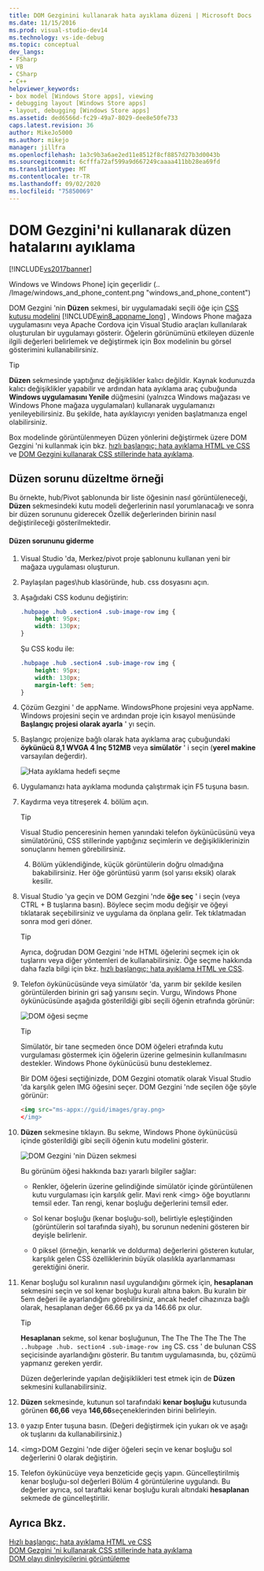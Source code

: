 ```yaml
---
title: DOM Gezginini kullanarak hata ayıklama düzeni | Microsoft Docs
ms.date: 11/15/2016
ms.prod: visual-studio-dev14
ms.technology: vs-ide-debug
ms.topic: conceptual
dev_langs:
- FSharp
- VB
- CSharp
- C++
helpviewer_keywords:
- box model [Windows Store apps], viewing
- debugging layout [Windows Store apps]
- layout, debugging [Windows Store apps]
ms.assetid: ded6566d-fc29-49a7-8029-dee8e50fe733
caps.latest.revision: 36
author: MikeJo5000
ms.author: mikejo
manager: jillfra
ms.openlocfilehash: 1a3c9b3a6ae2ed11e8512f8cf8857d27b3d0043b
ms.sourcegitcommit: 6cfffa72af599a9d667249caaaa411bb28ea69fd
ms.translationtype: MT
ms.contentlocale: tr-TR
ms.lasthandoff: 09/02/2020
ms.locfileid: "75850069"
---
```

# <a name="debug-layout-using-dom-explorer"></a>DOM Gezgini'ni kullanarak düzen hatalarını ayıklama
[!INCLUDE[vs2017banner](../includes/vs2017banner.md)]

Windows ve Windows Phone] için geçerlidir (.. /Image/windows_and_phone_content.png "windows_and_phone_content")  
  
 DOM Gezgini 'nin **Düzen** sekmesi, bir uygulamadaki seçili öğe için [CSS kutusu modelini](https://www.w3.org/TR/CSS2/box.html) [!INCLUDE[win8_appname_long](../includes/win8-appname-long-md.md)] , Windows Phone mağaza uygulamasını veya Apache Cordova için Visual Studio araçları kullanılarak oluşturulan bir uygulamayı gösterir. Öğelerin görünümünü etkileyen düzenle ilgili değerleri belirlemek ve değiştirmek için Box modelinin bu görsel gösterimini kullanabilirsiniz.  
  
> [!TIP]
> **Düzen** sekmesinde yaptığınız değişiklikler kalıcı değildir. Kaynak kodunuzda kalıcı değişiklikler yapabilir ve ardından hata ayıklama araç çubuğunda **Windows uygulamasını Yenile** düğmesini (yalnızca Windows mağazası ve Windows Phone mağaza uygulamaları) kullanarak uygulamanızı yenileyebilirsiniz. Bu şekilde, hata ayıklayıcıyı yeniden başlatmanıza engel olabilirsiniz.  
  
 Box modelinde görüntülenmeyen Düzen yönlerini değiştirmek üzere DOM Gezgini 'ni kullanmak için bkz. [hızlı başlangıç: hata ayıklama HTML ve CSS](../debugger/quickstart-debug-html-and-css.md) ve [DOM Gezgini kullanarak CSS stillerinde hata ayıklama](../debugger/debug-css-styles-using-dom-explorer.md).  
  
## <a name="example-of-fixing-a-layout-issue"></a>Düzen sorunu düzeltme örneği  
 Bu örnekte, hub/Pivot şablonunda bir liste öğesinin nasıl görüntüleneceği, **Düzen** sekmesindeki kutu modeli değerlerinin nasıl yorumlanacağı ve sonra bir düzen sorununu giderecek Özellik değerlerinden birinin nasıl değiştirileceği gösterilmektedir.  
  
#### <a name="to-fix-the-layout-issue"></a>Düzen sorununu giderme  
  
1. Visual Studio 'da, Merkez/pivot proje şablonunu kullanan yeni bir mağaza uygulaması oluşturun.  
  
2. Paylaşılan pages\hub klasöründe, hub. css dosyasını açın.  
  
3. Aşağıdaki CSS kodunu değiştirin:  
  
    ```css  
    .hubpage .hub .section4 .sub-image-row img {  
        height: 95px;  
        width: 130px;  
    }  
    ```  
  
     Şu CSS kodu ile:  
  
    ```css  
    .hubpage .hub .section4 .sub-image-row img {  
        height: 95px;  
        width: 130px;  
        margin-left: 5em;  
    }  
    ```  
  
4. Çözüm Gezgini ' de appName. WindowsPhone projesini veya appName. Windows projesini seçin ve ardından proje için kısayol menüsünde **Başlangıç projesi olarak ayarla** ' yı seçin.  
  
5. Başlangıç projenize bağlı olarak hata ayıklama araç çubuğundaki **öykünücü 8,1 WVGA 4 Inç 512MB** veya **simülatör** ' i seçin (**yerel makine** varsayılan değerdir).  
  
     ![Hata ayıklama hedefi seçme](../debugger/media/js-dom-debug-target-emu.png "JS_DOM_Debug_Target_Emu")  
  
6. Uygulamanızı hata ayıklama modunda çalıştırmak için F5 tuşuna basın.  
  
7. Kaydırma veya titreşerek 4. bölüm açın.  
  
    > [!TIP]
    > Visual Studio penceresinin hemen yanındaki telefon öykünücüsünü veya simülatörünü, CSS stillerinde yaptığınız seçimlerin ve değişikliklerinizin sonuçlarını hemen görebilirsiniz.  
  
     4. Bölüm yüklendiğinde, küçük görüntülerin doğru olmadığına bakabilirsiniz. Her öğe görüntüsü yarım (sol yarısı eksik) olarak kesilir.  
  
8. Visual Studio 'ya geçin ve DOM Gezgini 'nde **öğe seç** ' i seçin (veya CTRL + B tuşlarına basın). Böylece seçim modu değişir ve öğeyi tıklatarak seçebilirsiniz ve uygulama da önplana gelir. Tek tıklatmadan sonra mod geri döner.  
  
    > [!TIP]
    > Ayrıca, doğrudan DOM Gezgini 'nde HTML öğelerini seçmek için ok tuşlarını veya diğer yöntemleri de kullanabilirsiniz. Öğe seçme hakkında daha fazla bilgi için bkz. [hızlı başlangıç: hata ayıklama HTML ve CSS](../debugger/quickstart-debug-html-and-css.md).  
  
9. Telefon öykünücüsünde veya simülatör 'da, yarım bir şekilde kesilen görüntülerden birinin gri sağ yarısını seçin. Vurgu, Windows Phone öykünücüsünde aşağıda gösterildiği gibi seçili öğenin etrafında görünür:  
  
     ![DOM öğesi seçme](../debugger/media/js-css-layout-select.png "JS_CSS_Layout_Select")  
  
    > [!TIP]
    > Simülatör, bir tane seçmeden önce DOM öğeleri etrafında kutu vurgulaması göstermek için öğelerin üzerine gelmesinin kullanılmasını destekler. Windows Phone öykünücüsü bunu desteklemez.  
  
     Bir DOM öğesi seçtiğinizde, DOM Gezgini otomatik olarak Visual Studio 'da karşılık gelen IMG öğesini seçer. DOM Gezgini 'nde seçilen öğe şöyle görünür:  
  
    ```html  
    <img src="ms-appx://guid/images/gray.png>   
    </img>  
    ```  
  
10. **Düzen** sekmesine tıklayın. Bu sekme, Windows Phone öykünücüsü içinde gösterildiği gibi seçili öğenin kutu modelini gösterir.  
  
     ![DOM Gezgini 'nin Düzen sekmesi](../debugger/media/js-css-layout.png "JS_CSS_Layout")  
  
     Bu görünüm öğesi hakkında bazı yararlı bilgiler sağlar:  
  
    - Renkler, öğelerin üzerine gelindiğinde simülatör içinde görüntülenen kutu vurgulaması için karşılık gelir. Mavi renk \<img> öğe boyutlarını temsil eder. Tan rengi, kenar boşluğu değerlerini temsil eder.  
  
    - Sol kenar boşluğu (kenar boşluğu-sol), belirtiyle eşleştiğinden (görüntülerin sol tarafında siyah), bu sorunun nedenini gösteren bir deyişle belirlenir.  
  
    - 0 piksel (örneğin, kenarlık ve doldurma) değerlerini gösteren kutular, karşılık gelen CSS özelliklerinin büyük olasılıkla ayarlanmaması gerektiğini önerir.  
  
11. Kenar boşluğu sol kuralının nasıl uygulandığını görmek için, **hesaplanan** sekmesini seçin ve sol kenar boşluğu kuralı altına bakın. Bu kuralın bir 5em değeri ile ayarlandığını görebilirsiniz, ancak hedef cihazınıza bağlı olarak, hesaplanan değer 66.66 px ya da 146.66 px olur.  
  
    > [!TIP]
    > **Hesaplanan** sekme, sol kenar boşluğunun, The The The The The The `..hubpage .hub. section4 .sub-image-row img` CS. css ' de bulunan CSS seçicisinde ayarlandığını gösterir. Bu tanıtım uygulamasında, bu, çözümü yapmanız gereken yerdir.  
  
     Düzen değerlerinde yapılan değişiklikleri test etmek için de **Düzen** sekmesini kullanabilirsiniz.  
  
12. **Düzen** sekmesinde, kutunun sol tarafındaki **kenar boşluğu** kutusunda görünen **66,66** veya **146,66**seçeneklerinden birini belirleyin.  
  
13. `0` yazıp Enter tuşuna basın. (Değeri değiştirmek için yukarı ok ve aşağı ok tuşlarını da kullanabilirsiniz.)  
  
14. \<img>DOM Gezgini 'nde diğer öğeleri seçin ve kenar boşluğu sol değerlerini 0 olarak değiştirin.  
  
15. Telefon öykünücüye veya benzeticide geçiş yapın. Güncelleştirilmiş kenar boşluğu-sol değerleri Bölüm 4 görüntülerine uygulandı. Bu değerler ayrıca, sol taraftaki kenar boşluğu kuralı altındaki **hesaplanan** sekmede de güncelleştirilir.  
  
## <a name="see-also"></a>Ayrıca Bkz.  
 [Hızlı başlangıç: hata ayıklama HTML ve CSS](../debugger/quickstart-debug-html-and-css.md)   
 [DOM Gezgini 'ni kullanarak CSS stillerinde hata ayıklama](../debugger/debug-css-styles-using-dom-explorer.md)   
 [DOM olayı dinleyicilerini görüntüleme](../debugger/view-dom-event-listeners.md)
